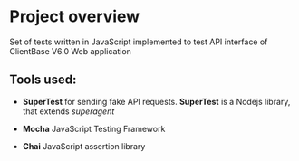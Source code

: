 # Project overview 

Set of tests written in JavaScript implemented to test API interface of ClientBase V6.0 Web application 

## Tools used: 

- **SuperTest** for sending fake API requests. 
**SuperTest** is a Nodejs library, that extends *superagent*

- **Mocha** JavaScript Testing Framework

- **Chai** JavaScript assertion library
